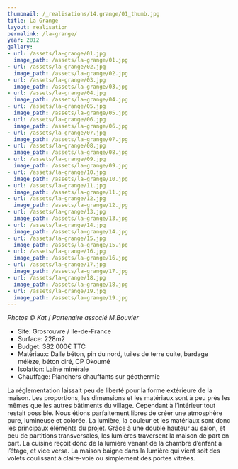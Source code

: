 ```yaml
---
thumbnail: /_realisations/14.grange/01_thumb.jpg
title: La Grange
layout: realisation
permalink: /la-grange/
year: 2012
gallery:
- url: /assets/la-grange/01.jpg
  image_path: /assets/la-grange/01.jpg
- url: /assets/la-grange/02.jpg
  image_path: /assets/la-grange/02.jpg
- url: /assets/la-grange/03.jpg
  image_path: /assets/la-grange/03.jpg
- url: /assets/la-grange/04.jpg
  image_path: /assets/la-grange/04.jpg
- url: /assets/la-grange/05.jpg
  image_path: /assets/la-grange/05.jpg
- url: /assets/la-grange/06.jpg
  image_path: /assets/la-grange/06.jpg
- url: /assets/la-grange/07.jpg
  image_path: /assets/la-grange/07.jpg
- url: /assets/la-grange/08.jpg
  image_path: /assets/la-grange/08.jpg
- url: /assets/la-grange/09.jpg
  image_path: /assets/la-grange/09.jpg
- url: /assets/la-grange/10.jpg
  image_path: /assets/la-grange/10.jpg
- url: /assets/la-grange/11.jpg
  image_path: /assets/la-grange/11.jpg
- url: /assets/la-grange/12.jpg
  image_path: /assets/la-grange/12.jpg
- url: /assets/la-grange/13.jpg
  image_path: /assets/la-grange/13.jpg
- url: /assets/la-grange/14.jpg
  image_path: /assets/la-grange/14.jpg
- url: /assets/la-grange/15.jpg
  image_path: /assets/la-grange/15.jpg
- url: /assets/la-grange/16.jpg
  image_path: /assets/la-grange/16.jpg
- url: /assets/la-grange/17.jpg
  image_path: /assets/la-grange/17.jpg
- url: /assets/la-grange/18.jpg
  image_path: /assets/la-grange/18.jpg
- url: /assets/la-grange/19.jpg
  image_path: /assets/la-grange/19.jpg
---
```



<i>Photos © Kat</i> / <i>Partenaire associé M.Bouvier</i>

  * Site: Grosrouvre / Ile-de-France
  * Surface: 228m2
  * Budget: 382 000€ TTC
  * Matériaux: Dalle béton, pin du nord, tuiles de terre cuite, bardage mélèze, béton ciré, CP Okoumé
  * Isolation: Laine minérale
  * Chauffage: Planchers chauffants sur géothermie

La réglementation laissait peu de liberté pour la forme extérieure de la maison. Les proportions, les dimensions et les matériaux sont à peu près les mêmes que les autres bâtiments du village.
Cependant à l’intérieur tout restait possible. Nous étions parfaitement libres de créer une atmosphère pure, lumineuse et colorée.
La lumière, la couleur et les matériaux sont donc les principaux éléments du projet. Grâce à une double hauteur au salon, et peu de partitions transversales, les lumières traversent la maison de part en part. La cuisine reçoit donc de la lumière venant de la chambre d’enfant à l’étage, et vice versa. La maison baigne dans la lumière qui vient soit des volets coulissant à claire-voie ou simplement des portes vitrées.
